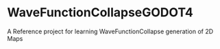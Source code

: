 # WaveFunctionCollapseGODOT4
A Reference project for learning WaveFunctionCollapse generation of 2D Maps
